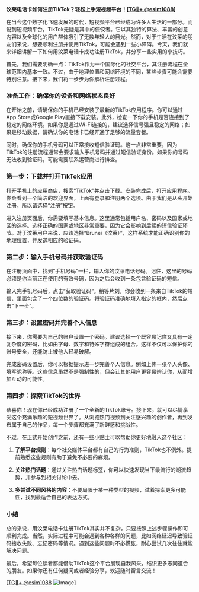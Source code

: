 **汶莱电话卡如何注册TikTok？轻松上手短视频平台！[[TG💪+ @esim1088](https://t.me/s/esim1088)]**

在当今这个数字化飞速发展的时代，短视频平台已经成为许多人生活的一部分。而说到短视频平台，TikTok无疑是其中的佼佼者。它以其独特的算法、丰富的创意内容以及全球化的用户群体吸引了无数年轻人的目光。然而，对于生活在汶莱的朋友们来说，想要顺利注册并使用TikTok，可能会遇到一些小障碍。今天，我们就来详细讲解一下如何用汶莱电话卡成功注册TikTok，并分享一些实用的小技巧。

首先，我们需要明确一点：TikTok作为一个国际化的社交平台，其注册流程在全球范围内基本一致。不过，由于地理位置和网络环境的不同，某些步骤可能会需要特别注意。接下来，我们将一步步为你解析注册过程。

### 准备工作：确保你的设备和网络状态良好

在开始之前，请确保你的手机已经安装了最新的TikTok应用程序。你可以通过App Store或Google Play直接下载安装。此外，检查一下你的手机是否连接到了稳定的网络环境。如果你是通过Wi-Fi连接的，建议选择信号强且稳定的网络；如果是移动数据，请确认你的电话卡已经开通了足够的流量套餐。

同时，确保你的手机号码可以正常接收短信验证码。这一点非常重要，因为TikTok的注册流程通常会要求输入手机号码并通过短信验证身份。如果你的号码无法收到验证码，可能需要联系运营商进行排查。

### 第一步：下载并打开TikTok应用

打开手机上的应用商店，搜索“TikTok”并点击下载。安装完成后，打开应用程序。你会看到一个简洁的欢迎界面，上面有登录和注册两个选项。由于我们是从头开始注册，所以请选择“注册”按钮。

进入注册页面后，你需要填写基本信息。这里通常包括用户名、密码以及国家或地区的选择。选择正确的国家或地区非常重要，因为它会影响到后续的短信验证环节。对于汶莱用户来说，应该选择“Brunei（汶莱）”，这样系统才能正确识别你的地理位置，并发送相应的验证码。

### 第二步：输入手机号码并获取验证码

在注册页面中，找到“手机号码”一栏，输入你的汶莱电话号码。记住，这里的号码必须是你当前正在使用的有效号码，因为之后会收到一条包含验证码的短信。

输入完手机号码后，点击“获取验证码”。稍等片刻，你会收到一条来自TikTok的短信，里面包含了一个四位数的验证码。将验证码准确地填入指定的框内，然后点击“下一步”。

### 第三步：设置密码并完善个人信息

接下来，你需要为自己的账户设置一个密码。建议选择一个既容易记住又具有一定复杂度的密码，比如由字母、数字和特殊字符组成的组合。这样不仅可以保护你的账号安全，还能防止被他人轻易破解。

完成密码设置后，你可以根据提示进一步完善个人信息。例如上传一张个人头像、填写昵称等。这些信息虽然不是强制性的，但会让其他用户更容易辨认你，从而增加互动的可能性。

### 第四步：探索TikTok的世界

恭喜你！现在你已经成功注册了一个全新的TikTok账号。接下来，就可以尽情享受这个充满乐趣的短视频世界了。从浏览热门视频到关注感兴趣的创作者，再到发布属于自己的作品，每一个步骤都充满了新鲜感和挑战性。

不过，在正式开始创作之前，还有一些小贴士可以帮助你更好地融入这个社区：

1. **了解平台规则**：每个社交媒体平台都有自己的行为准则，TikTok也不例外。提前熟悉这些规则有助于避免不必要的麻烦。
   
2. **关注热门话题**：通过关注热门话题标签，你可以快速发现当下最流行的潮流趋势，并参与到相关讨论中去。
   
3. **多尝试不同风格的内容**：不要局限于某一种类型的视频，试着探索更多可能性，找到最适合自己的表达方式。

### 小结

总的来说，用汶莱电话卡注册TikTok其实并不复杂，只要按照上述步骤操作即可顺利完成。当然，实际过程中可能会遇到各种各样的问题，比如网络延迟导致验证码接收失败、忘记密码等情况。遇到这些问题时不必慌张，耐心尝试几次往往就能解决问题。

最后，希望每位读者都能借助TikTok这个平台展现自我风采，结识更多志同道合的朋友。如果你还有任何疑问或者经验分享，欢迎随时留言交流！

[[TG💪+ @esim1088](https://t.me/s/esim1088) ![Image](https://i.postimg.cc/4NQfJmqS/Snipaste-2025-05-13-00-14-12.png)]